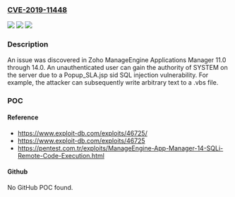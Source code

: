### [CVE-2019-11448](https://cve.mitre.org/cgi-bin/cvename.cgi?name=CVE-2019-11448)
![](https://img.shields.io/static/v1?label=Product&message=n%2Fa&color=blue)
![](https://img.shields.io/static/v1?label=Version&message=n%2Fa&color=blue)
![](https://img.shields.io/static/v1?label=Vulnerability&message=n%2Fa&color=brighgreen)

### Description

An issue was discovered in Zoho ManageEngine Applications Manager 11.0 through 14.0. An unauthenticated user can gain the authority of SYSTEM on the server due to a Popup_SLA.jsp sid SQL injection vulnerability. For example, the attacker can subsequently write arbitrary text to a .vbs file.

### POC

#### Reference
- https://www.exploit-db.com/exploits/46725/
- https://www.exploit-db.com/exploits/46725
- https://pentest.com.tr/exploits/ManageEngine-App-Manager-14-SQLi-Remote-Code-Execution.html

#### Github
No GitHub POC found.

